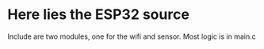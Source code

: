 # Here lies the ESP32 source

Include are two modules, one for the wifi and sensor. Most logic is in main.c
